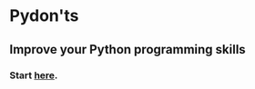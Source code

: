 # Pydon'ts

## Improve your Python programming skills

### Start [here][manifesto].

[manifesto]: ./pydont-manifesto

